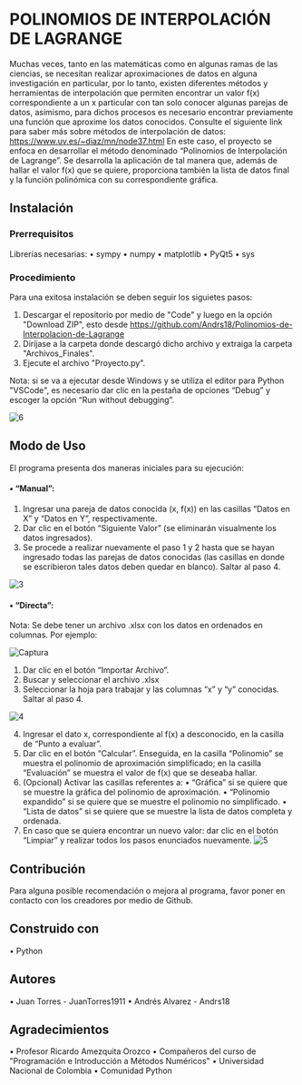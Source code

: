 # POLINOMIOS DE INTERPOLACIÓN DE LAGRANGE
Muchas veces, tanto en las matemáticas como en algunas ramas de las ciencias, se necesitan realizar aproximaciones de datos en alguna investigación en particular, por lo tanto, existen diferentes métodos y herramientas de interpolación que permiten encontrar un valor f(x) correspondiente a un x particular con tan solo conocer algunas parejas de datos, asimismo, para dichos procesos es necesario encontrar previamente una función que aproxime los datos conocidos.
Consulte el siguiente link para saber más sobre métodos de interpolación de datos: https://www.uv.es/~diaz/mn/node37.html
En este caso, el proyecto se enfoca en desarrollar el método denominado “Polinomios de Interpolación de Lagrange”. Se desarrolla la aplicación de tal manera que, además de hallar el valor f(x) que se quiere, proporciona también la lista de datos final y la función polinómica con su correspondiente gráfica.


## Instalación

### Prerrequisitos
Librerías necesarias:
• sympy
• numpy
• matplotlib
• PyQt5
• sys

### Procedimiento
Para una exitosa instalación se deben seguir los siguietes pasos:
1. Descargar el repositorio por medio de "Code" y luego en la opción "Download ZIP", esto desde https://github.com/Andrs18/Polinomios-de-Interpolacion-de-Lagrange
2. Diríjase a la carpeta donde descargó dicho archivo y extraiga la carpeta "Archivos_Finales".
3. Ejecute el archivo "Proyecto.py".

Nota: si se va a ejecutar desde Windows y se utiliza el editor para Python "VSCode", es necesario dar clic en la pestaña de opciones “Debug” y escoger la opción “Run without debugging”.

![6](https://user-images.githubusercontent.com/66414813/87038101-e0518600-c1b2-11ea-91d7-5b3da055b38f.gif)

## Modo de Uso
El programa presenta dos maneras iniciales para su ejecución:
#### •	“Manual”:
1.	Ingresar una pareja de datos conocida (x, f(x)) en las casillas “Datos en X” y “Datos en Y”, respectivamente.
2.	Dar clic en el botón “Siguiente Valor” (se eliminarán visualmente los datos ingresados).
3.	Se procede a realizar nuevamente el paso 1 y 2 hasta que se hayan ingresado todas las parejas de datos conocidas (las casillas en donde se escribieron tales datos deben quedar en blanco).
Saltar al paso 4.

![3](https://user-images.githubusercontent.com/66414813/87029058-36b7c800-c1a5-11ea-9b23-4770cc3a528f.gif)

#### •	“Directa”:
Nota: Se debe tener un archivo .xlsx con los datos en ordenados en columnas. Por ejemplo:

![Captura](https://user-images.githubusercontent.com/66414813/87030587-71226480-c1a7-11ea-9e71-e9466a5eb326.JPG)

1.	Dar clic en el botón “Importar Archivo”.
2.	Buscar y seleccionar el archivo .xlsx
3.	Seleccionar la hoja para trabajar y las columnas “x” y “y” conocidas.
Saltar al paso 4.

![4](https://user-images.githubusercontent.com/66414813/87029231-71216500-c1a5-11ea-9f3c-828b8434dc0d.gif)

4.	Ingresar el dato x, correspondiente al f(x) a desconocido, en la casilla de “Punto a evaluar”.
5.	Dar clic en el botón “Calcular”.
Enseguida, en la casilla “Polinomio” se muestra el polinomio de aproximación simplificado; en la casilla “Evaluación” se muestra el valor de f(x) que se deseaba hallar.
6.	(Opcional) Activar las casillas referentes a:
•	“Gráfica” si se quiere que se muestre la gráfica del polinomio de aproximación.
•	“Polinomio expandido” si se quiere que se muestre el polinomio no simplificado.
•	“Lista de datos” si se quiere que se muestre la lista de datos completa y ordenada.
7.	En caso que se quiera encontrar un nuevo valor: dar clic en el botón “Limpiar” y realizar todos los pasos enunciados nuevamente.
![5](https://user-images.githubusercontent.com/66414813/87029263-80a0ae00-c1a5-11ea-9819-fd5ab96ff131.gif)


## Contribución
Para alguna posible recomendación o mejora al programa, favor poner en contacto con los creadores por medio de Github.

## Construido con
•	Python

## Autores
•	Juan Torres - JuanTorres1911
•	Andrés Alvarez - Andrs18

## Agradecimientos
• Profesor Ricardo Amezquita Orozco
• Compañeros del curso de "Programación e Introducción a Métodos Numéricos"
• Universidad Nacional de Colombia
• Comunidad Python
